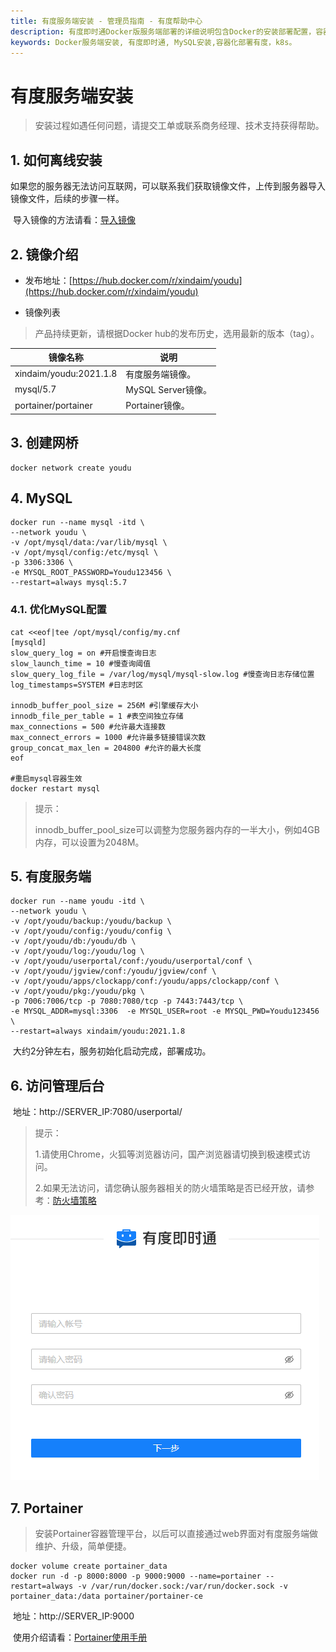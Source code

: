 ```yaml
---
title: 有度服务端安装 - 管理员指南 - 有度帮助中心
description: 有度即时通Docker版服务端部署的详细说明包含Docker的安装部署配置，容器、镜像管理，升级更新。
keywords: Docker服务端安装, 有度即时通, MySQL安装,容器化部署有度，k8s。
---
```


# 有度服务端安装

> 安装过程如遇任何问题，请提交工单或联系商务经理、技术支持获得帮助。

## 1. 如何离线安装

​		如果您的服务器无法访问互联网，可以联系我们获取镜像文件，上传到服务器导入镜像文件，后续的步骤一样。

​		导入镜像的方法请看：[导入镜像](a01_00022.md#12)

## 2. 镜像介绍

- 发布地址：[https://hub.docker.com/r/xindaim/youdu](https://hub.docker.com/r/xindaim/youdu)

- 镜像列表

> 产品持续更新，请根据Docker hub的发布历史，选用最新的版本（tag）。

| 镜像名称               | 说明               |
| ---------------------- | ------------------ |
| xindaim/youdu:2021.1.8 | 有度服务端镜像。   |
| mysql/5.7              | MySQL Server镜像。 |
| portainer/portainer    | Portainer镜像。    |

## 3. 创建网桥

```
docker network create youdu
```

## 4. MySQL

```
docker run --name mysql -itd \
--network youdu \
-v /opt/mysql/data:/var/lib/mysql \
-v /opt/mysql/config:/etc/mysql \
-p 3306:3306 \
-e MYSQL_ROOT_PASSWORD=Youdu123456 \
--restart=always mysql:5.7
```

### 4.1. 优化MySQL配置

```
cat <<eof|tee /opt/mysql/config/my.cnf
[mysqld]
slow_query_log = on #开启慢查询日志
slow_launch_time = 10 #慢查询阈值
slow_query_log_file = /var/log/mysql/mysql-slow.log #慢查询日志存储位置
log_timestamps=SYSTEM #日志时区

innodb_buffer_pool_size = 256M #引擎缓存大小
innodb_file_per_table = 1 #表空间独立存储
max_connections = 500 #允许最大连接数
max_connect_errors = 1000 #允许最多链接错误次数
group_concat_max_len = 204800 #允许的最大长度
eof

#重启mysql容器生效
docker restart mysql
```

> 提示：
>
> innodb_buffer_pool_size可以调整为您服务器内存的一半大小，例如4GB内存，可以设置为2048M。

## 5. 有度服务端

```
docker run --name youdu -itd \
--network youdu \
-v /opt/youdu/backup:/youdu/backup \
-v /opt/youdu/config:/youdu/config \
-v /opt/youdu/db:/youdu/db \
-v /opt/youdu/log:/youdu/log \
-v /opt/youdu/userportal/conf:/youdu/userportal/conf \
-v /opt/youdu/jgview/conf:/youdu/jgview/conf \
-v /opt/youdu/apps/clockapp/conf:/youdu/apps/clockapp/conf \
-v /opt/youdu/pkg:/youdu/pkg \
-p 7006:7006/tcp -p 7080:7080/tcp -p 7443:7443/tcp \
-e MYSQL_ADDR=mysql:3306  -e MYSQL_USER=root -e MYSQL_PWD=Youdu123456 \
--restart=always xindaim/youdu:2021.1.8
```

​		大约2分钟左右，服务初始化启动完成，部署成功。

## 6. 访问管理后台

​	地址：http://SERVER_IP:7080/userportal/

> 提示：
>
> 1.请使用Chrome，火狐等浏览器访问，国产浏览器请切换到极速模式访问。
>
> 2.如果无法访问，请您确认服务器相关的防火墙策略是否已经开放，请参考：[防火墙策略](a01_00004.md)

![image-20210203174303938](res/a01_00023/image-20210203174303938.png)

## 7. Portainer

> 安装Portainer容器管理平台，以后可以直接通过web界面对有度服务端做维护、升级，简单便捷。

```
docker volume create portainer_data
docker run -d -p 8000:8000 -p 9000:9000 --name=portainer --restart=always -v /var/run/docker.sock:/var/run/docker.sock -v portainer_data:/data portainer/portainer-ce
```

​		地址：http://SERVER_IP:9000

​		使用介绍请看：[Portainer使用手册](a01_00024.md)